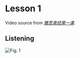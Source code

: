 # Lesson 1 

Video source from *[雅思真经第一课](https://www.bilibili.com/video/BV1c54y187SH?spm_id_from=333.337.search-card.all.click&vd_source=b6f9180a3a9b8306ba5753c1cc988f40)*.

## Listening

![Fig. 1](https://github.com/Liuhongzhi2018/LearningforIELTS/blob/main/Figures/figure1.PNG)


